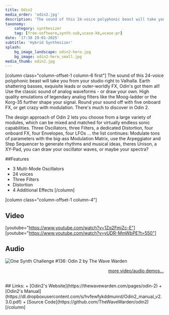 ```yaml
---
title: Odin2
media_order: 'odin2.jpg'
description: 'The sound of this 24-voice polyphonic beast will take you from your studio right to Valhalla.'
taxonomy:
    category: synthesizer
    tag: [free-software,synth-sub,ucase-kb,ucase-pr]
date: '17:38 29-01-2025'
subtitle: 'Hybrid Synthesizer'
splash:
    bg_image_landscape: odin2-hero.jpg
    bg_image: odin2-hero_small.jpg
media_thumb: odin2.jpg
---
```

[column class="column-offset-1 column-6 first"]
The sound of this 24-voice polyphonic beast will take you from your studio right to Valhalla. Earth shattering basses, exquisite leads or outer-worldly FX, Odin's got them all! Use the classic sound of analog waveforms - or draw your own. High quality emulations of legendary analog filters like the Moog-ladder or the Korg-35 further shape your signal. Round your sound off with five onboard FX, or get crazy with modulation. There's much to discover in Odin 2.

The design approach of Odin 2 lets you choose from a large variety of modules, which can be mixed and matched for virtually endless sonic capabilities. Three Oscillators, three Filters, a dedicated Distortion, four onboard FX, four Envelopes, four LFOs ... the list continues: Modulate tons of parameters with the big-ass Modulation Matrix, use the Arpeggiator and Step Sequencer to generate rhythms and musical ideas, theres Unison, a XY-Pad, you can draw your oscillator waves, or maybe your spectra?

##Features

+ 3 Multi-Mode Oscillators
+ 24 voices
+ Three Filters
+ Distortion
+ 4 Additional Effects
[/column]

[column class="column-offset-1 column-4"]
## Video
[youtube="https://www.youtube.com/watch?v=1Zq2FmiZc-E"]
[youtube="https://www.youtube.com/watch?v=yUDR-MmWbPE?t=550"]
<br>
## Audio
![One Synth Challenge #136: Odin 2 by The Wave Warden](https://soundcloud.com/kvrosc/sets/one-synth-challenge-136-odin-2)
<br>
<p align="right">
 <a href="https://wiki.zynthian.org/index.php/Zynthian_Sound_Demos" target="_blank">more video/audio demos...</a>
</p>
<br>
## Links:
+ [Odin2's Website](https://thewavewarden.com/pages/odin-2)
+ [Odin2's Manual](https://dl.dropboxusercontent.com/s/hvfewfykddmunrd/Odin2_manual_v2.3.0.pdf)
+ [Source Code](https://github.com/TheWaveWarden/odin2)
[/column]


